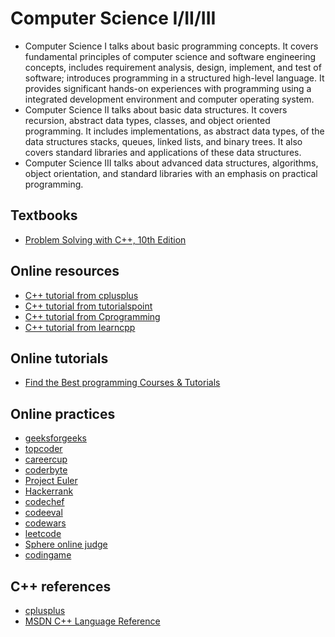 # Computer Science I/II/III
* Computer Science I talks about basic programming concepts. It covers fundamental principles of computer science and software engineering concepts, includes requirement analysis, design, implement, and test of software; introduces programming in a structured high-level language. It provides significant hands-on experiences with programming using a integrated development environment and computer operating system. 
* Computer Science II talks about basic data structures. It covers recursion, abstract data types, classes, and object oriented programming. It includes implementations, as abstract data types, of the data structures stacks, queues, linked lists, and binary trees.  It also covers standard libraries and applications of these data structures. 
* Computer Science III talks about advanced data structures, algorithms, object orientation, and standard libraries with an emphasis on practical programming. 

## Textbooks
* [Problem Solving with C++, 10th Edition](https://www.pearson.com/us/higher-education/product/Savitch-Problem-Solving-with-C-10th-Edition/9780134448282.html)

## Online resources
* [C++ tutorial from cplusplus](http://www.cplusplus.com/doc/tutorial/)
* [C++ tutorial from tutorialspoint](https://www.tutorialspoint.com/cplusplus/)
* [C++ tutorial from Cprogramming](https://www.cprogramming.com/tutorial/c++-tutorial.html)
* [C++ tutorial from learncpp](http://www.learncpp.com/)


## Online tutorials
* [Find the Best programming Courses & Tutorials](https://hackr.io/)


## Online practices
* [geeksforgeeks](http://www.geeksforgeeks.org/)
* [topcoder](https://www.topcoder.com/)
* [careercup](https://www.careercup.com/)
* [coderbyte](https://coderbyte.com/)
* [Project Euler](https://projecteuler.net/)
* [Hackerrank](https://www.hackerrank.com/)
* [codechef](https://www.codechef.com/)
* [codeeval](https://www.codeeval.com/)
* [codewars](https://www.codewars.com/)
* [leetcode](https://leetcode.com/)
* [Sphere online judge](http://www.spoj.com/)
* [codingame](https://www.codingame.com/start)

## C++ references
* [cplusplus](http://www.cplusplus.com)
* [MSDN C++ Language Reference](https://msdn.microsoft.com/en-us/library/3bstk3k5.aspx)

